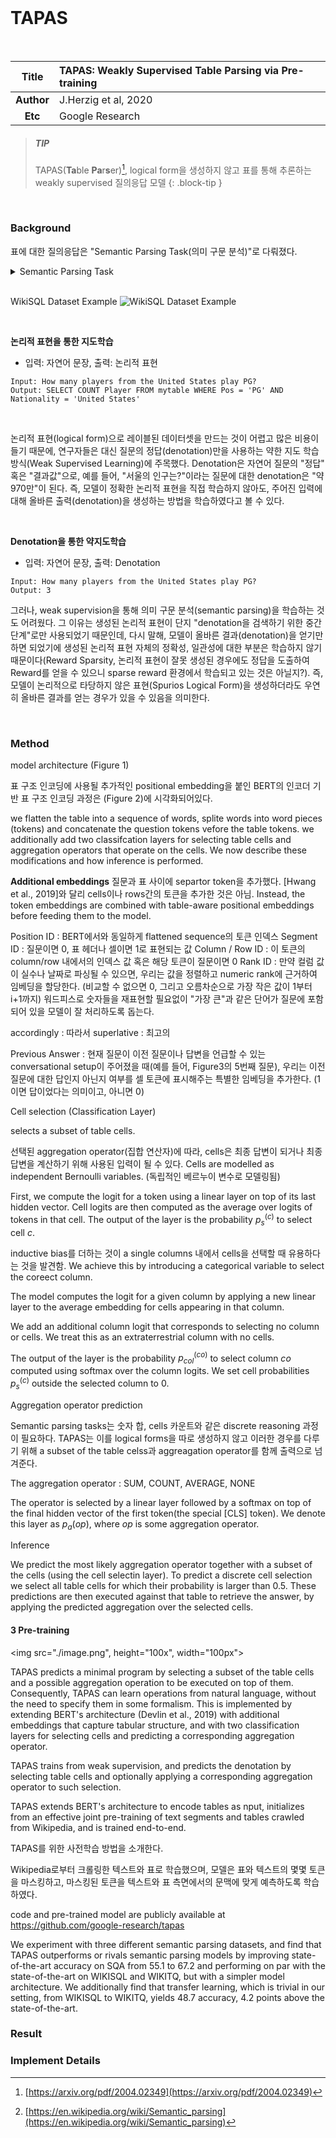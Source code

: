 <br/>

# TAPAS

<br/>

| **Title** | TAPAS: Weakly Supervised Table Parsing via Pre-training |
|:---------:|:--------------------------------------------------------|
| **Author** | J.Herzig et al, 2020 |
| **Etc** | Google Research |


> ##### TIP
>
> TAPAS(**Ta**ble **Pa**r**s**er)[^1], logical form을 생성하지 않고 표를 통해 추론하는 weakly supervised 질의응답 모델
{: .block-tip }

<br/>

### Background

표에 대한 질의응답은 "Semantic Parsing Task(의미 구문 분석)"로 다뤄졌다.

<details>

<summary> Semantic Parsing Task </summary>

<br/>

**Semantic Parsing**[^2]

의미 구문 분석(Semantic Parsing)은 자연어 문장을 컴퓨터가 실행할 수 있는 표현(full logical forms)으로 변환하는 자연어 처리(NLP) 작업의 일종이다.
이 작업의 주요 목적은 인간의 언어를 컴퓨터가 이해하고 처리할 수 있는 논리적 형태나 구조화된 표현으로 변환하는 것이다.

예를 들면,
```
- 자연어 문장: "서울에서 부산까지 가는 기차 시간을 알려줘"
- 의미 구문 분석 결과: FindTrainSchedule(origin="서울", destination="부산")
```

</details>

<br/>

WikiSQL Dataset Example
![WikiSQL Dataset Example](https://production-media.paperswithcode.com/datasets/WikiSQL-0000000026-0230f53d_9oGhCvq.jpg)

<br/>

**논리적 표현을 통한 지도학습**
- 입력: 자연어 문장, 출력: 논리적 표현

```
Input: How many players from the United States play PG?
Output: SELECT COUNT Player FROM mytable WHERE Pos = 'PG' AND Nationality = 'United States'
```

<br/>

논리적 표현(logical form)으로 레이블된 데이터셋을 만드는 것이 어렵고 많은 비용이 들기 때문에, 연구자들은 대신 질문의 정답(denotation)만을 사용하는 약한 지도 학습 방식(Weak Supervised Learning)에 주목했다. Denotation은 자연어 질문의 "정답" 혹은 "결과값"으로, 예를 들어, "서울의 인구는?"이라는 질문에 대한 denotation은 "약 970만"이 된다. 즉, 모델이 정확한 논리적 표현을 직접 학습하지 않아도, 주어진 입력에 대해 올바른 출력(denotation)을 생성하는 방법을 학습하였다고 볼 수 있다.

<br/>

**Denotation을 통한 약지도학습**
- 입력: 자연어 문장, 출력: Denotation

```
Input: How many players from the United States play PG?
Output: 3
```

그러나, weak supervision을 통해 의미 구문 분석(semantic parsing)을 학습하는 것도 어려웠다. 그 이유는 생성된 논리적 표현이 단지 "denotation을 검색하기 위한 중간 단계"로만 사용되었기 때문인데, 다시 말해, 모델이 올바른 결과(denotation)을 얻기만 하면 되었기에 생성된 논리적 표현 자체의 정확성, 일관성에 대한 부분은 학습하지 않기 때문이다(Reward Sparsity, 논리적 표현이 잘못 생성된 경우에도 정답을 도출하여 Reward를 얻을 수 있으니 sparse reward 환경에서 학습되고 있는 것은 아닐지?). 즉, 모델이 논리적으로 타당하지 않은 표현(Spurios Logical Form)을 생성하더라도 우연히 올바른 결과를 얻는 경우가 있을 수 있음을 의미한다.

<br/>

### Method



model architecture (Figure 1)

표 구조 인코딩에 사용될 추가적인 positional embedding을 붙인 BERT의 인코더 기반
표 구조 인코딩 과정은 (Figure 2)에 시각화되어있다.

we flatten the table into a sequence of words, splite words into word pieces (tokens) and concatenate the question tokens vefore the table tokens.
we additionally add two classifcation layers for selecting table cells and aggregation operators that operate on the cells.
We now describe these modifications and how inference is performed.

**Additional embeddings**
질문과 표 사이에 separtor token을 추가했다. [Hwang et al., 2019]와 달리 cells이나 rows간의 토큰을 추가한 것은 아님. Instead, the token embeddings are combined with table-aware positional embeddings before feeding them to the model.

Position ID : BERT에서와 동일하게 flattened sequence의 토큰 인덱스
Segment ID : 질문이면 0, 표 헤더나 셀이면 1로 표현되는 값
Column / Row ID : 이 토큰의 column/row 내에서의 인덱스 값 혹은 해당 토큰이 질문이면 0
Rank ID : 만약 컬럼 값이 실수나 날짜로 파싱될 수 있으면, 우리는 값을 정렬하고 numeric rank에 근거하여 임베딩을 할당한다. (비교할 수 없으면 0, 그리고 오름차순으로 가장 작은 값이 1부터 i+1까지) 워드피스로 숫자들을 재표현할 필요없이 "가장 큰"과 같은 단어가 질문에 포함되어 있을 모델이 잘 처리하도록 돕는다.

accordingly : 따라서
superlative : 최고의

Previous Answer : 현재 질문이 이전 질문이나 답변을 언급할 수 있는 conversational setup이 주어졌을 때(예를 들어, Figure3의 5번째 질문), 우리는 이전 질문에 대한 답인지 아닌지 여부를 셀 토큰에 표시해주는 특별한 임베딩을 추가한다. (1이면 답이었다는 의미이고, 아니면 0) 

Cell selection (Classification Layer)

selects a subset of table cells.

선택된 aggregation operator(집합 연산자)에 따라, cells은 최종 답변이 되거나 최종 답변을 계산하기 위해 사용된 입력이 될 수 있다.
Cells are modelled as independent Bernoulli variables. (독립적인 베르누이 변수로 모델링됨)

First, we compute the logit for a token using a linear layer on top of its last hidden vector. Cell logits are then computed as the average over logits of tokens in that cell. The output of the layer is the probability $p_s^{(c)}$ to select cell $c$.

inductive bias를 더하는 것이 a single columns 내에서 cells을 선택할 때 유용하다는 것을 발견함. We achieve this by introducing a categorical variable to select the coreect column.

The model computes the logit for a given column by applying a new linear layer to the average embedding for cells appearing in that column.

We add an additional column logit that corresponds to selecting no column or cells. We treat this as an extraterrestrial column with no cells.

The output of the layer is the probability $p_{col}^{(co)}$ to select column $co$ computed using softmax over the column logits. We set cell probabilities $p_s^{(c)}$ outside the selected column to 0.


Aggregation operator prediction

Semantic parsing tasks는 숫자 합, cells 카운트와 같은 discrete reasoning 과정이 필요하다. TAPAS는 이를 logical forms을 따로 생성하지 않고 이러한 경우를 다루기 위해 a subset of the table celss과 aggreagation operator를 함께 출력으로 넘겨준다.

The aggregation operator : SUM, COUNT, AVERAGE, NONE

The operator is selected by a linear layer followed by a softmax on top of the final hidden vector of the first token(the special [CLS] token).
We denote this layer as $p_a(op)$, where $op$ is some aggregation operator.



Inference

We predict the most likely aggregation operator together with a subset of the cells (using the cell selectin layer). To predict a discrete cell selection we select all table cells for which their probability is larger than 0.5. These predictions are then executed against that table to retrieve the answer, by applying the predicted aggregation over the selected cells.


#### 3 Pre-training

<img src="./image.png", height="100x", width="100px">


TAPAS predicts a minimal program by selecting a subset of the table cells and a possible aggregation operation to be executed on top of them. Consequently, TAPAS can learn operations from natural language, without the need to specify them in some formalism. This is implemented by extending BERT's architecture (Devlin et al., 2019) with additional embeddings that capture tabular structure, and with two classification layers for selecting cells and predicting a corresponding aggregation operator.

TAPAS trains from weak supervision, and predicts the denotation by selecting table cells and optionally applying a corresponding aggregation operator to such selection.

TAPAS extends BERT's architecture to encode tables as nput, initializes from an effective joint pre-training of text segments and tables crawled from Wikipedia, and is trained end-to-end.

TAPAS를 위한 사전학습 방법을 소개한다.

Wikipedia로부터 크롤링한 텍스트와 표로 학습했으며, 모델은 표와 텍스트의 몇몇 토큰을 마스킹하고, 마스킹된 토큰을 텍스트와 표 측면에서의 문맥에 맞게 예측하도록 학습하였다.

code and pre-trained model are publicly available at https://github.com/google-research/tapas

We experiment with three different semantic parsing datasets, and find that
TAPAS outperforms or rivals semantic parsing models by improving state-of-the-art accuracy on SQA from 55.1 to 67.2 and performing on par with the state-of-the-art on WIKISQL and WIKITQ, but with a simpler model architecture. We additionally find that transfer learning, which is trivial in our setting, from WIKISQL to WIKITQ, yields 48.7 accuracy, 4.2 points above the state-of-the-art.

### Result

### Implement Details

[^1]: [https://arxiv.org/pdf/2004.02349](https://arxiv.org/pdf/2004.02349)
[^2]: [https://en.wikipedia.org/wiki/Semantic_parsing](https://en.wikipedia.org/wiki/Semantic_parsing)

